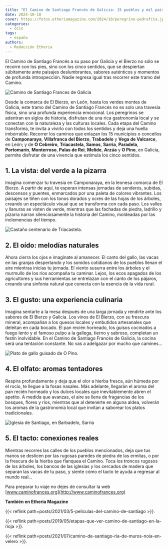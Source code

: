 ```yaml
---
title: "El Camino de Santiago Francés de Galicia: 15 pueblos y mil paisajes"
date: 2024-10-18
cover: https://fotos.etheriamagazine.com/2024/10/peregrino-pedrafita.jpg
categories: 
  - ocio
tags: 
  - españa
authors: 
  - Redacción Etheria
---
```


El Camino de Santiago Francés a su paso por Galicia y el Bierzo no sólo se recorre con 
los pies, sino con los cinco sentidos, que se despiertan súbitamente ante paisajes 
deslumbrantes, sabores auténticos y momentos de profunda introspección. Nadie regresa 
igual tras recorrer este tramo del Camino. 

![Camino de Santiago Frances de Galicia](https://fotos.etheriamagazine.com/2024/10/camino-santiago-frances-1.jpg "Camino de Santiago Frances de Galicia.")

Desde la comarca de El Bierzo, en León, hasta los verdes montes de Galicia, este tramo 
del Camino de Santiago Francés no es solo una travesía física, sino una profunda 
experiencia emocional. Los peregrinos se adentran en siglos de historia, disfrutan de 
una rica gastronomía local y se conectan con la naturaleza y las culturas locales. Cada 
etapa del Camino transforma, te invita a vivirlo con todos los sentidos y deja una 
huella imborrable. Recorrer los caminos que enlazan los 15 municipios o concellos de 
**Camponaraya**, **Villafranca del Bierzo**, **Trabadelo** y **Vega de Valcarce**, en 
León; y de **O Cebreiro**, **Triacastela**, **Samos**, **Sarria**, **Paradela**, 
**Portomarín**, **Monterroso**, **Palas de Rei**, **Melide**, **Arzúa** y **O Pino**, en 
Galicia, permite disfrutar de una vivencia que estimula los cinco sentidos. 

## 1\. La vista: del verde a la pizarra

Imagina comenzar tu travesía en Camponaraya, en la leonesa comarca de El Bierzo. A 
partir de aquí, te esperan intensas jornadas de senderos, subidas, descensos y puentes, 
enmarcados por una paleta de colores vibrantes. Los paisajes se tiñen con los tonos 
dorados y ocres de las hojas de los árboles, creando un espectáculo visual que se 
transforma con cada paso. Los valles y llanuras se visten de verde, mientras que las 
fachadas de piedra, ladrillo y pizarra narran silenciosamente la historia del Camino, 
moldeadas por las inclemencias del tiempo. 

![Castaño centenario de Triacastela.](https://fotos.etheriamagazine.com/2024/10/camino-santiago-frances-triacastela.jpg "Castaño centenario de Triacastela.")

## 2\. El oído: melodías naturales

Ahora cierra los ojos e imagínate al amanecer. El canto del gallo, las vacas en las 
granjas despertando y los sonidos cotidianos de los pueblos llenan el aire mientras 
inicias tu jornada. El viento susurra entre los árboles y el murmullo de los ríos 
acompaña tu caminar. Lejos, los ecos apagados de los agricultores y sus herramientas se 
entrelazan con el canto de los pájaros, creando una sinfonía natural que conecta con la 
esencia de la vida rural. 

## 3\. El gusto: una experiencia culinaria

Imagina sentarte a la mesa después de una larga jornada y rendirte ante los sabores de 
El Bierzo y Galicia. Los vinos de El Bierzo, con su frescura mineral, acompañan a los 
quesos locales y embutidos artesanales que deleitan en cada bocado. El pan recién 
horneado, los guisos cocinados a fuego lento y el famoso pulpo a la gallega, tierno y 
sabroso, completan un festín inolvidable. En el Camino de Santiago Francés de Galicia, 
la cocina será una tentación constante. No vas a adelgazar por mucho que camines... 

![Plato de gallo guisado de O Pino.](https://fotos.etheriamagazine.com/2024/10/camino-santiago-frances-o-pino.jpg "Plato de gallo guisado de O Pino.")

## 4\. El olfato: aromas tentadores

Respira profundamente y deja que el olor a hierba fresca, aún húmeda por el rocío, te 
llegue a la fosas nasales. Más adelante, llegarán el aroma del pan recién horneado y los 
dulces locales que inevitablemente abren el apetito. A medida que avanzas, el aire se 
llena de fragancias de los bosques, flores y ríos, mientras que al detenerte en alguna 
aldea, volverán los aromas de la gastronomía local que invitan a saborear los platos 
tradicionales. 

![Iglesia de Santiago, en Barbadelo, Sarria](https://fotos.etheriamagazine.com/2024/10/camino-santiago-frances-sarria.jpg "Iglesia de Santiago, en Barbadelo, Sarria")

## 5\. El tacto: conexiones reales

Mientras recorres las calles de los pueblos mencionados, deja que tus manos se deslicen 
por las rugosas paredes de piedra de las ermitas, o por la frescura de la hierba que 
flanquea el Camino. Toca los troncos rugosos de los árboles, los bancos de las iglesias 
y los cercados de madera que separan las vacas de tu paso, y siente cómo el tacto te 
ayuda a regresar al mundo real... 

Para preparar tu viaje no dejes de consultar la web 
[www.caminofrances.org](http://www.caminofrances.org) 

**También en Etheria Magazine** 

{{< reflink path=posts/2021/03/5-peliculas-del-camino-de-santiago >}}. 

{{< reflink path=posts/2019/05/etapas-que-ver-camino-de-santiago-en-la-rioja >}}. 

{{< reflink path=posts/2021/07/camino-de-santiago-ria-de-muros-noia-en-velero >}}.
